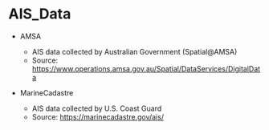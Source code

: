 # AIS_Data

- AMSA

  - AIS data collected by Australian Government (Spatial@AMSA)
  - Source: https://www.operations.amsa.gov.au/Spatial/DataServices/DigitalData

- MarineCadastre
  - AIS data collected by U.S. Coast Guard
  - Source: https://marinecadastre.gov/ais/
